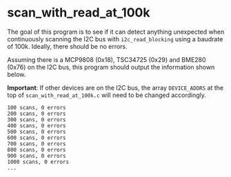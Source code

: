 # scan_with_read_at_100k

The goal of this program is to see if it can detect anything unexpected when
continuously scanning the I2C bus with `i2c_read_blocking` using a baudrate of
100k. Ideally, there should be no errors.

Assuming there is a MCP9808 (0x18), TSC34725 (0x29) and BME280 (0x76) on the
I2C bus, this program should output the information shown below.

**Important**: If other devices are on the I2C bus, the array `DEVICE_ADDRS`
at the top of `scan_with_read_at_100k.c` will need to be changed accordingly.

```
100 scans, 0 errors
200 scans, 0 errors
300 scans, 0 errors
400 scans, 0 errors
500 scans, 0 errors
600 scans, 0 errors
700 scans, 0 errors
800 scans, 0 errors
900 scans, 0 errors
1000 scans, 0 errors
...
```

